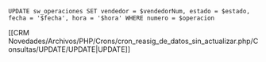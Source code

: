 `UPDATE sw_operaciones SET vendedor = $vendedorNum, estado = $estado, fecha = '$fecha', hora = '$hora' WHERE numero = $operacion`

[[CRM Novedades/Archivos/PHP/Crons/cron_reasig_de_datos_sin_actualizar.php/Consultas/UPDATE/UPDATE|UPDATE]]